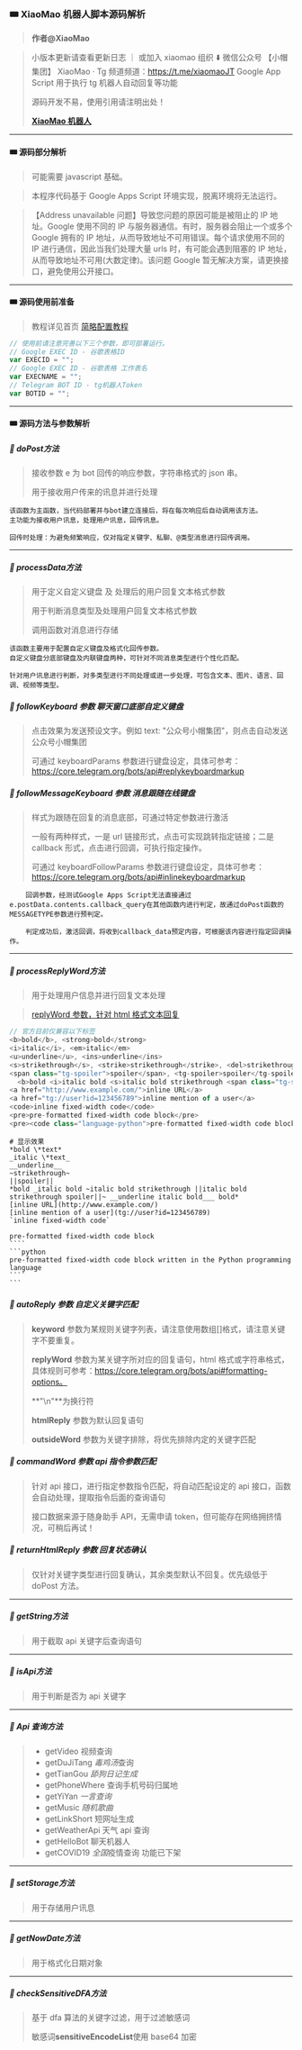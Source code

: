 ### 🎟 XiaoMao 机器人脚本源码解析

> **作者@XiaoMao**

> 小版本更新请查看更新日志 ｜ 或加入 xiaomao 组织 ⬇️
> 微信公众号 【小帽集团】
> XiaoMao · Tg 频道频道：https://t.me/xiaomaoJT
> Google App Script
> 用于执行 tg 机器人自动回复等功能
>
> 源码开发不易，使用引用请注明出处！
>
> **[XiaoMao 机器人](https://t.me/Xiao_MaoMao_bot)**

---

#### 🎟 **源码部分解析**

> 可能需要 javascript 基础。

> 本程序代码基于 Google Apps Script 环境实现，脱离环境将无法运行。

> 【Address unavailable 问题】导致您问题的原因可能是被阻止的 IP 地址。Google 使用不同的 IP 与服务器通信。有时，服务器会阻止一个或多个 Google 拥有的 IP 地址，从而导致地址不可用错误。每个请求使用不同的 IP 进行通信，因此当我们处理大量 urls 时，有可能会遇到阻塞的 IP 地址，从而导致地址不可用(大数定律)。该问题 Google 暂无解决方案，请更换接口，避免使用公开接口。

---

#### 🎟 源码使用前准备

> 教程详见首页 [简略配置教程](https://github.com/xiaomaoJT/TgBot#-tg机器人-简略配置教程)

```javascript
// 使用前请注意完善以下三个参数，即可部署运行。
// Google EXEC ID - 谷歌表格ID
var EXECID = "";
// Google EXEC ID - 谷歌表格 工作表名
var EXECNAME = "";
// Telegram BOT ID - tg机器人Token
var BOTID = "";
```

---

#### 🎟 源码方法与参数解析

##### **🎨 doPost**方法

> 接收参数 e 为 bot 回传的响应参数，字符串格式的 json 串。
>
> 用于接收用户传来的讯息并进行处理

```text
该函数为主函数，当代码部署并与bot建立连接后，将在每次响应后自动调用该方法。
主功能为接收用户讯息，处理用户讯息，回传讯息。

回传时处理：为避免频繁响应，仅对指定关键字、私聊、@类型消息进行回传调用。
```

---

##### **🎨 processData**方法

> 用于定义自定义键盘 及 处理后的用户回复文本格式参数
>
> 用于判断消息类型及处理用户回复文本格式参数
>
> 调用函数对消息进行存储

```text
该函数主要用于配置自定义键盘及格式化回传参数。
自定义键盘分底部键盘及内联键盘两种，可针对不同消息类型进行个性化匹配。

针对用户讯息进行判断，对多类型进行不同处理或进一步处理，可包含文本、图片、语言、回调、视频等类型。
```

##### **🎨 followKeyboard** 参数 聊天窗口底部自定义键盘

> 点击效果为发送预设文字。例如 text: "公众号小帽集团"，则点击自动发送公众号小帽集团
>
> 可通过 keyboardParams 参数进行键盘设定，具体可参考：https://core.telegram.org/bots/api#replykeyboardmarkup

##### **🎨 followMessageKeyboard** 参数 消息跟随在线键盘

> 样式为跟随在回复的消息底部，可通过特定参数进行激活
>
> 一般有两种样式，一是 url 链接形式，点击可实现跳转指定链接；二是 callback 形式，点击进行回调，可执行指定操作。
>
> 可通过 keyboardFollowParams 参数进行键盘设定，具体可参考：https://core.telegram.org/bots/api#inlinekeyboardmarkup

```text
    回调参数，经测试Google Apps Script无法直接通过e.postData.contents.callback_query在其他函数内进行判定，故通过doPost函数的MESSAGETYPE参数进行预判定。

    判定成功后，激活回调，将收到callback_data预定内容，可根据该内容进行指定回调操作。
```

---

##### 🎨 **processReplyWord**方法

> 用于处理用户信息并进行回复文本处理

> [replyWord 参数，针对 html 格式文本回复](https://core.telegram.org/bots/api#formatting-options)

```javascript
// 官方目前仅兼容以下标签
<b>bold</b>, <strong>bold</strong>
<i>italic</i>, <em>italic</em>
<u>underline</u>, <ins>underline</ins>
<s>strikethrough</s>, <strike>strikethrough</strike>, <del>strikethrough</del>
<span class="tg-spoiler">spoiler</span>, <tg-spoiler>spoiler</tg-spoiler>
  <b>bold <i>italic bold <s>italic bold strikethrough <span class="tg-spoiler">italic bold strikethrough spoiler</span></s> <u>underline italic bold</u></i> bold</b>
<a href="http://www.example.com/">inline URL</a>
<a href="tg://user?id=123456789">inline mention of a user</a>
<code>inline fixed-width code</code>
<pre>pre-formatted fixed-width code block</pre>
<pre><code class="language-python">pre-formatted fixed-width code block written in the Python programming language</code></pre>
```

```text
# 显示效果
*bold \*text*
_italic \*text_
__underline__
~strikethrough~
||spoiler||
*bold _italic bold ~italic bold strikethrough ||italic bold strikethrough spoiler||~ __underline italic bold___ bold*
[inline URL](http://www.example.com/)
[inline mention of a user](tg://user?id=123456789)
`inline fixed-width code`
```

    pre-formatted fixed-width code block
    ````
    ```python
    pre-formatted fixed-width code block written in the Python programming language
    ````
    ```

##### **🎨 autoReply** 参数 自定义关键字匹配

> **keyword** 参数为某规则关键字列表，请注意使用数组[]格式，请注意关键字不要重复。
>
> **replyWord** 参数为某关键字所对应的回复语句，html 格式或字符串格式，具体规则可参考：https://core.telegram.org/bots/api#formatting-options。
>
> **"\n"**为换行符
>
> **htmlReply** 参数为默认回复语句
>
> **outsideWord** 参数为关键字排除，将优先排除内定的关键字匹配

##### 🎨 **commandWord** 参数 api 指令参数匹配

> 针对 api 接口，进行指定参数指令匹配，将自动匹配设定的 api 接口，函数会自动处理，提取指令后面的查询语句
>
> 接口数据来源于随身助手 API，无需申请 token，但可能存在网络拥挤情况，可稍后再试！

##### 🎨 **returnHtmlReply** 参数 回复状态确认

> 仅针对关键字类型进行回复确认，其余类型默认不回复。优先级低于 doPost 方法。

---

##### 🎨 **getString**方法

> 用于截取 api 关键字后查询语句

---

##### 🎨 **isApi**方法

> 用于判断是否为 api 关键字

---

##### 🎨 Api 查询方法

> - getVideo 视频查询
> - getDuJiTang *毒鸡汤*查询
> - getTianGou _舔狗日记生成_
> - getPhoneWhere 查询手机号码归属地
> - getYiYan _一言查询_
> - getMusic _随机歌曲_
> - getLinkShort 短网址生成
> - getWeatherApi 天气 api 查询
> - getHelloBot 聊天机器人
> - getCOVID19 *全国*疫情查询 功能已下架

---

##### 🎨 **setStorage**方法

> 用于存储用户讯息

---

##### 🎨 **getNowDate**方法

> 用于格式化日期对象

---

##### 🎨 **checkSensitiveDFA**方法

> 基于 dfa 算法的关键字过滤，用于过滤敏感词
>
> 敏感词**sensitiveEncodeList**使用 base64 加密
